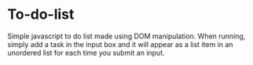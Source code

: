 # To-do-list
Simple javascript to do list made using DOM manipulation.
When running, simply add a task in the input box and it will appear as a list item in an unordered list for each time you submit an input.
